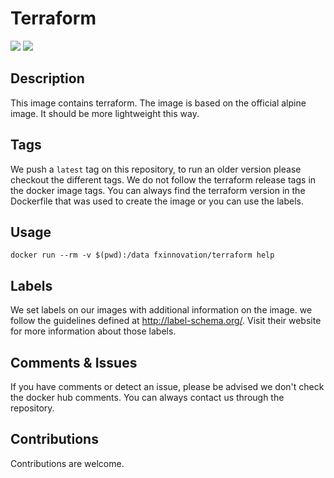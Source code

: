 # Terraform
[![](https://images.microbadger.com/badges/version/fxinnovation/terraform.svg)](https://microbadger.com/images/fxinnovation/terraform "Get your own version badge on microbadger.com") [![](https://images.microbadger.com/badges/image/fxinnovation/terraform.svg)](https://microbadger.com/images/fxinnovation/terraform "Get your own image badge on microbadger.com")
## Description
This image contains terraform. The image is based on the official alpine image. It should be more lightweight this way.

## Tags
We push a `latest` tag on this repository, to run an older version please checkout the different tags.
We do not follow the terraform release tags in the docker image tags. You can always find the terraform version in the Dockerfile that was used to create the image or you can use the labels.

## Usage
`docker run --rm -v $(pwd):/data fxinnovation/terraform help`

## Labels
We set labels on our images with additional information on the image. we follow the guidelines defined at http://label-schema.org/. Visit their website for more information about those labels.

## Comments & Issues
If you have comments or detect an issue, please be advised we don't check the docker hub comments. You can always contact us through the repository.

## Contributions
Contributions are welcome.
